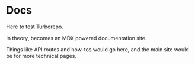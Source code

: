 # Docs

Here to test Turborepo.

In theory, becomes an MDX powered documentation site.

Things like API routes and how-tos would go here, and the
main site would be for more technical pages.
